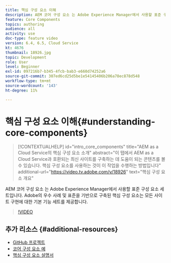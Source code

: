 ```yaml
---
title: 핵심 구성 요소 이해
description: AEM 코어 구성 요소 는 Adobe Experience Manager에서 사용할 표준 구성 요소 세트입니다. Adobe의 우수 사례 및 표준을 기반으로 구축된 핵심 구성 요소는 모든 사이트 구현에 대한 기본 기능 세트를 제공합니다.
feature: Core Components
topics: authoring
audience: all
activity: use
doc-type: feature video
version: 6.4, 6.5, Cloud Service
kt: 4676
thumbnail: 18926.jpg
topic: Development
role: User
level: Beginner
exl-id: 097216b7-b345-4fcb-bab3-e660d74252a6
source-git-commit: 307ed6cd25d5be1e54145406b206a78ec878d548
workflow-type: tm+mt
source-wordcount: '143'
ht-degree: 11%

---
```


# 핵심 구성 요소 이해{#understanding-core-components}

>[!CONTEXTUALHELP]
>id="intro_core_components"
>title="AEM as a Cloud Service의 핵심 구성 요소 소개"
>abstract="이 탭에서 AEM as a Cloud Service과 호환되는 최신 사이트를 구축하는 데 도움이 되는 콘텐츠를 볼 수 있습니다. 핵심 구성 요소를 사용하는 것이 이 작업을 수행하는 방법입니다"
>additional-url="https://video.tv.adobe.com/v/18926" text="핵심 구성 요소 개요"

AEM 코어 구성 요소 는 Adobe Experience Manager에서 사용할 표준 구성 요소 세트입니다. Adobe의 우수 사례 및 표준을 기반으로 구축된 핵심 구성 요소는 모든 사이트 구현에 대한 기본 기능 세트를 제공합니다.

>[!VIDEO](https://video.tv.adobe.com/v/18926/?quality=12&learn=on)

## 추가 리소스 {#additional-resources}

* [GitHub 프로젝트](https://github.com/adobe/aem-core-wcm-components)
* [코어 구성 요소 예](https://www.aemcomponents.dev/)
* [핵심 구성 요소 설명서](https://experienceleague.adobe.com/docs/experience-manager-core-components/using/introduction.html)
